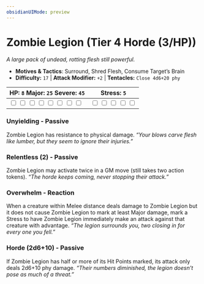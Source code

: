 ```yaml
---
obsidianUIMode: preview
---
```

# Zombie Legion (Tier 4 Horde (3/HP))

*A large pack of undead, rotting flesh still powerful.*

- **Motives & Tactics**: Surround, Shred Flesh, Consume Target’s Brain
- **Difficulty:** `17` | **Attack Modifier:** `+2` | **Tentacles:** `Close 4d6+20 phy`

| HP: `8` Major: `25` Severe: `45` | Stress: `5` |
|--|--|
|  <input type="checkbox" unchecked id="ad7b7e6c"> <input type="checkbox" unchecked id="cb38df2f"> <input type="checkbox" unchecked id="09d392d7"> <input type="checkbox" unchecked id="42741b01"> <input type="checkbox" unchecked id="dda232cf"> <input type="checkbox" unchecked id="1457b162"> <input type="checkbox" unchecked id="ada3541b"> <input type="checkbox" unchecked id="7c4f6d36"> |  <input type="checkbox" unchecked id="8a4f2be5"> <input type="checkbox" unchecked id="3fc4e026"> <input type="checkbox" unchecked id="a09aa694"> <input type="checkbox" unchecked id="1dadf898"> <input type="checkbox" unchecked id="aee8ab5f"> |

### Unyielding - Passive

Zombie Legion has resistance to physical damage. *“Your blows carve flesh like lumber, but they seem to ignore their injuries.”*

### Relentless (2) - Passive

Zombie Legion may activate twice in a GM move (still takes two action tokens). *“The horde keeps coming, never stopping their attack.”*

### Overwhelm - Reaction

When a creature within Melee distance deals damage to Zombie Legion but it does not cause Zombie Legion to mark at least Major damage, mark a Stress to have Zombie Legion immediately make an attack against that creature with advantage. *“The legion surrounds you, two closing in for every one you fell.”*

### Horde (2d6+10) - Passive

If Zombie Legion has half or more of its Hit Points marked, its attack only deals 2d6+10 phy damage. *“Their numbers diminished, the legion doesn’t pose as much of a threat.”*


